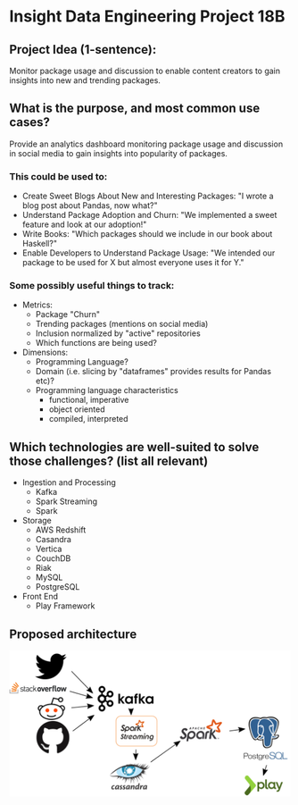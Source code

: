 # Insight Data Engineering Project 18B

## Project Idea (1-sentence):
Monitor package usage and discussion to enable content creators to gain insights into new and trending packages.

## What is the purpose, and most common use cases?
Provide an analytics dashboard monitoring package usage and discussion in social media to gain insights into popularity of packages.

### This could be used to:
* Create Sweet Blogs About New and Interesting Packages: "I wrote a blog post about Pandas, now what?"
* Understand Package Adoption and Churn: "We implemented a sweet feature and look at our adoption!"
* Write Books: "Which packages should we include in our book about Haskell?"
* Enable Developers to Understand Package Usage: "We intended our package to be used for X but almost everyone uses it for Y."

### Some possibly useful things to track:
* Metrics:
  * Package "Churn"
  * Trending packages (mentions on social media)
  * Inclusion normalized by "active" repositories
  * Which functions are being used?
* Dimensions:
  * Programming Language?
  * Domain (i.e. slicing by "dataframes" provides results for Pandas etc)?
  * Programming language characteristics
     * functional, imperative
     * object oriented
     * compiled, interpreted

## Which technologies are well-suited to solve those challenges? (list all relevant)
* Ingestion and Processing
  * Kafka
  * Spark Streaming
  * Spark
* Storage
  * AWS Redshift
  * Casandra
  * Vertica
  * CouchDB
  * Riak
  * MySQL
  * PostgreSQL
* Front End
  * Play Framework

## Proposed architecture
![Data Engineering Stack](./de_stack.png)
